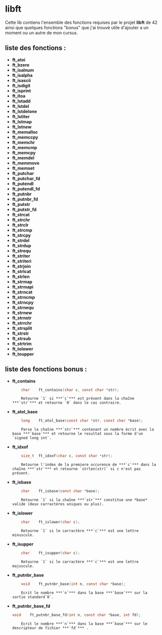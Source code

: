 # libft
Cette lib contiens l'ensemble des fonctions requises par le projet **libft** de 42 ainsi que quelques fonctions "bonus" que j'ai trouvé utile d'ajouter a un moment ou un autre de mon cursus.

## liste des fonctions :
* **ft_atoi**
* **ft_bzero**
* **ft_isalnum**
* **ft_isalpha**
* **ft_isascii**
* **ft_isdigit**
* **ft_isprint**
* **ft_itoa**
* **ft_lstadd**
* **ft_lstdel**
* **ft_lstdelone**
* **ft_lstiter**
* **ft_lstmap**
* **ft_lstnew**
* **ft_memalloc**
* **ft_memccpy**
* **ft_memchr**
* **ft_memcmp**
* **ft_memcpy**
* **ft_memdel**
* **ft_memmove**
* **ft_memset**
* **ft_putchar**
* **ft_putchar_fd**
* **ft_putendl**
* **ft_putendl_fd**
* **ft_putnbr**
* **ft_putnbr_fd**
* **ft_putstr**
* **ft_putstr_fd**
* **ft_strcat**
* **ft_strchr**
* **ft_strclr**
* **ft_strcmp**
* **ft_strcpy**
* **ft_strdel**
* **ft_strdup**
* **ft_strequ**
* **ft_striter**
* **ft_striteri**
* **ft_strjoin**
* **ft_strlcat**
* **ft_strlen**
* **ft_strmap**
* **ft_strmapi**
* **ft_strncat**
* **ft_strncmp**
* **ft_strncpy**
* **ft_strnequ**
* **ft_strnew**
* **ft_strnstr**
* **ft_strrchr**
* **ft_strsplit**
* **ft_strstr**
* **ft_strsub**
* **ft_strtrim**
* **ft_tolower**
* **ft_toupper**

## liste des fonctions bonus :
* **ft_contains**
	```C
		char	ft_contains(char c, const char *str);
	```
	```
		Retourne `1` si ***`c`*** est présent dans la chaîne ***`str`*** et retourne `0` dans le cas contraire.
	```
* **ft_atol_base**
	```C
		long	ft_atol_base(const char *str, const char *base);
	```
	```
		Parse la chaîne ***`str`*** contenant un nombre écrit avec la base ***`base`*** et retourne le resultat sous la forme d'un `signed long int`.
	```
* **ft_idxof**
	```C
		size_t	ft_idxof(char c, const char *str);
	```
	```
		Retourne l'index de la premiere occurence de ***`c`*** dans la chaîne ***`str`*** et retourne `strlen(str)` si c n'est pas présent.
	```

* **ft_isbase**
	```C
		char	ft_isbase(const char *base);
	```
	```
		Retourne `1` si la chaîne ***`str`*** constitue une *base* valide (deux carractères uniques ou plus).
	```

* **ft_islower**
	```C
		char	ft_islower(char c);
	```
	```
		Retourne `1` si le carractère ***`c`*** est une lettre minuscule.
	```
* **ft_isupper**
	```C
		char	ft_isupper(char c);
	```
	```
		Retourne `1` si le carractère ***`c`*** est une lettre majuscule.
	```

* **ft_putnbr_base**
	```C
		void	ft_putnbr_base(int n, const char *base);
	```
	```
		Ecrit le nombre ***`n`*** dans la base ***`base`*** sur la sortie standard`0`.
	```
* **ft_putnbr_base_fd**
	```C
	void	ft_putnbr_base_fd(int n, const char *base, int fd);
	```
	```
		Ecrit le nombre ***`n`*** dans la base ***`base`*** sur le descripteur de fichier ***`fd`*** .
	```
